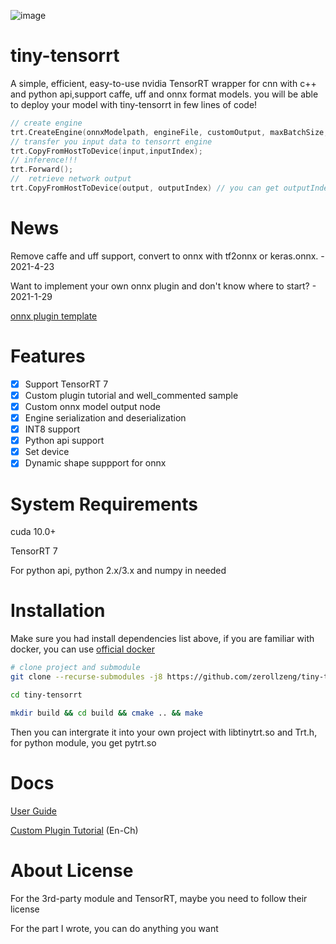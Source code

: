 <!--
 * @Description: In User Settings Edit
 * @Author: zerollzeng
 * @Date: 2019-08-23 09:16:35
 * @LastEditTime: 2020-03-06 17:12:14
 * @LastEditors: zerollzeng
 -->

![image](https://user-images.githubusercontent.com/38289304/71065174-aafc3100-21ab-11ea-9bcb-665d38181e74.png)

# tiny-tensorrt
A simple, efficient, easy-to-use nvidia TensorRT wrapper for cnn with c++ and python api,support caffe, uff and onnx format models. you will be able to deploy your model with tiny-tensorrt in few lines of code!
```c++
// create engine
trt.CreateEngine(onnxModelpath, engineFile, customOutput, maxBatchSize, mode);
// transfer you input data to tensorrt engine
trt.CopyFromHostToDevice(input,inputIndex);
// inference!!!
trt.Forward();
//  retrieve network output
trt.CopyFromHostToDevice(output, outputIndex) // you can get outputIndex in CreateEngine phase
```

# News

Remove caffe and uff support, convert to onnx with tf2onnx or keras.onnx. - 2021-4-23

Want to implement your own onnx plugin and don't know where to start? - 2021-1-29

[onnx plugin template](https://github.com/zerollzeng/tiny-tensorrt/blob/master/plugin/CuteSamplePlugin)

# Features
- [x] Support TensorRT 7
- [x] Custom plugin tutorial and well_commented sample
- [x] Custom onnx model output node
- [x] Engine serialization and deserialization
- [x] INT8 support
- [x] Python api support
- [x] Set device
- [x] Dynamic shape suppport for onnx

# System Requirements
cuda 10.0+

TensorRT 7

For python api, python 2.x/3.x and numpy in needed

# Installation
Make sure you had install dependencies list above, if you are familiar with docker, you can use [official docker](https://ngc.nvidia.com/catalog/containers/nvidia:tensorrt)
```bash
# clone project and submodule
git clone --recurse-submodules -j8 https://github.com/zerollzeng/tiny-tensorrt.git

cd tiny-tensorrt

mkdir build && cd build && cmake .. && make
```
Then you can intergrate it into your own project with libtinytrt.so and Trt.h, for python module, you get pytrt.so

# Docs

[User Guide](https://github.com/zerollzeng/tiny-tensorrt/blob/master/docs/UserGuide.md)

[Custom Plugin Tutorial](https://github.com/zerollzeng/tiny-tensorrt/blob/master/docs/CustomPlugin.md) (En-Ch)

# About License
For the 3rd-party module and TensorRT, maybe you need to follow their license

For the part I wrote, you can do anything you want

